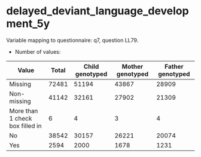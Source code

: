 # delayed_deviant_language_development_5y
Variable mapping to questionnaire: q7, question LL79.
- Number of values:

| Value | Total | Child genotyped | Mother genotyped | Father genotyped |
| ----- | ----- | --------------- | ---------------- | ---------------- |
| Missing | 72481 | 51194 | 43867 | 28909 |
| Non-missing | 41142 | 32161 | 27902 | 21309 |
| More than 1 check box filled in | 6 | 4 | 3 |4 |
| No | 38542 | 30157 | 26221 |20074 |
| Yes | 2594 | 2000 | 1678 |1231 |



